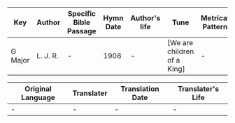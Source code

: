 Key | Author   | Specific Bible Passage     |Hymn Date |Author's life |Tune |Metrical Pattern   |Composer/Source
-- | --------- | ---------------------------|----------|--------------|-----|-------------------|-------------  
G Major |L. J. R. |- |1908 |- |[We are children of a King] |- |Lucy J. Rider

Original Language | Translater | Translation Date   | Translater's Life  
----------------- | --------- | --------------------|-------------     
\- |- |- |-
